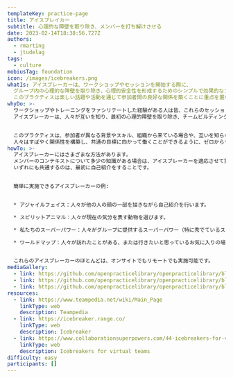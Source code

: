 ```yaml
---
templateKey: practice-page
title: アイスブレイカー
subtitle: 心理的な障壁を取り除き、メンバーを打ち解けさせる
date: 2023-02-14T18:38:56.727Z
authors:
  - rmarting
  - jtudelag
tags:
  - culture
mobiusTag: foundation
icon: /images/icebreakers.png
whatIs: アイスブレーカーは、ワークショップやセッションを開始する際に、
  グループ内の心理的な障壁を取り除き、心理的安全性を形成するためのシンプルで効果的なプラクティスです。
  このプラクティスは楽しい話題や活動を通じて参加者間の良好な関係を築くことに重点を置いています。
whyDo: >-
  ワークショップやトレーニングをファシリテートした経験がある人は皆、これらのセッションを正しい方法で始めることの重要性を知っています。
  アイスブレーカーは、人々が互いを知り、最初の心理的障壁を取り除き、チームビルディングを開始するための効果的な方法です。


  このプラクティスは、参加者が異なる背景やスキル、組織から来ている場合や、互いを知らない場合にとても有効です。
  人々はすばやく関係性を構築し、共通の目標に向かって働くことができるように、ゼロからチームを作り上げることが可能になります。
howTo: >-
  アイスブレーカーにはさまざまな方法があります。
  メンバーのコンテキストについて多少の知識がある場合は、アイスブレーカーを適応させて賢く選ぶとよいでしょう。
  いずれにも共通するのは、最初に自己紹介をすることです。


  簡単に実施できるアイスブレーカーの例:


  * アジャイルフェイス：人々が他の人の顔の一部を描きながら自己紹介を行います。

  * スピリットアニマル：人々が現在の気分を表す動物を選びます。

  * 私たちのスーパーパワー：人々がグループに提供するスーパーパワー（特に秀でているスキルや技能）を選びます。

  * ワールドマップ：人々が訪れたことがある、または行きたいと思っているお気に入りの場所とその場所に関する話を紹介します。


  これらのアイスブレーカーのほとんどは、オンサイトでもリモートでも実施可能です。
mediaGallery:
  - link: https://github.com/openpracticelibrary/openpracticelibrary/blob/main/static/images/ice-breakers-agile-faces.png?raw=true
  - link: https://github.com/openpracticelibrary/openpracticelibrary/blob/main/static/images/ice-breakers-animals.png?raw=true
  - link: https://github.com/openpracticelibrary/openpracticelibrary/blob/main/static/images/ice-breaker-world-map.png?raw=true
resources:
  - link: https://www.teampedia.net/wiki/Main_Page
    linkType: web
    description: Teampedia
  - link: https://icebreaker.range.co/
    linkType: web
    description: Icebreaker
  - link: https://www.collaborationsuperpowers.com/44-icebreakers-for-virtual-teams/
    linkType: web
    description: Icebreakers for virtual teams
difficulty: easy
participants: []
---
```

